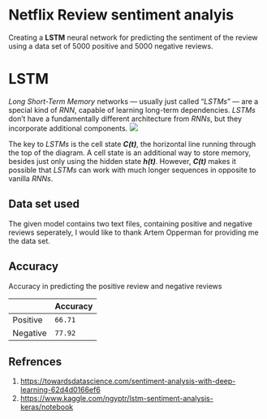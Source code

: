 # Netflix Review sentiment analyis

Creating a **LSTM** neural network for predicting the sentiment of the review using a data set of 5000 positive and 5000 negative reviews.


# LSTM 
_Long Short-Term Memory_ networks — usually just called “_LSTMs_” — are a special kind of _RNN_, capable of learning long-term dependencies. _LSTMs_ don’t have a fundamentally different architecture from _RNNs_, but they incorporate additional components.
![](https://miro.medium.com/max/884/1*Cr6Qu331zIo17_QunwJGeQ.png)

The key to _LSTMs_ is the cell state **_C(t)_**, the horizontal line running through the top of the diagram. A cell state is an additional way to store memory, besides just only using the hidden state **_h(t)_**. However, **_C(t)_** makes it possible that _LSTMs_ can work with much longer sequences in opposite to vanilla _RNNs_.

## Data set used

The given model contains two text files, containing positive and negative reviews seperately, I would like to thank Artem Opperman for providing me the data set.



## Accuracy

Accuracy in predicting the positive review and negative reviews

|                |Accuracy                |
|----------------|-------------------------------|
|Positive        |`66.71`            |
|Negative        |`77.92`            |


## Refrences
1. https://towardsdatascience.com/sentiment-analysis-with-deep-learning-62d4d0166ef6
2. https://www.kaggle.com/ngyptr/lstm-sentiment-analysis-keras/notebook





```

